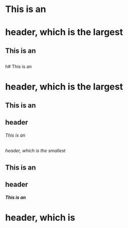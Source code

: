 # This is an <h1> header, which is the largest
## This is an <h2> 
h# This is an <h1> header, which is the largest
## This is an <h2> header
###### This is an <h6> header, which is the smallest
## This is an <h2> header
##### This is an <h1> header, which is
